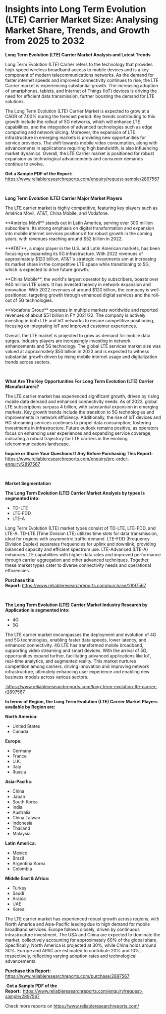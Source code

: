 <p><h1>Insights into Long Term Evolution (LTE) Carrier Market Size: Analysing Market Share, Trends, and Growth from 2025 to 2032</h1></p><p><strong>Long Term Evolution (LTE) Carrier Market Analysis and Latest Trends</strong></p>
<p><p>Long Term Evolution (LTE) Carrier refers to the technology that provides high-speed wireless broadband access to mobile devices and is a key component of modern telecommunications networks. As the demand for faster internet speeds and improved connectivity continues to rise, the LTE Carrier market is experiencing substantial growth. The increasing adoption of smartphones, tablets, and Internet of Things (IoT) devices is driving the need for efficient data transmission, further boosting the demand for LTE solutions.</p><p>The Long Term Evolution (LTE) Carrier Market is expected to grow at a CAGR of 7.00% during the forecast period. Key trends contributing to this growth include the rollout of 5G networks, which will enhance LTE capabilities, and the integration of advanced technologies such as edge computing and network slicing. Moreover, the expansion of LTE infrastructure in emerging markets is providing new opportunities for service providers. The shift towards mobile video consumption, along with advancements in applications requiring high bandwidth, is also influencing market dynamics. Overall, the LTE Carrier market is positioned for robust expansion as technological advancements and consumer demands continue to evolve.</p></p>
<p><strong>Get a Sample PDF of the Report:&nbsp;</strong> <a href="https://www.reliableresearchreports.com/enquiry/request-sample/2897567?utm_campaign=3454&utm_medium=2&utm_source=Github&utm_content=ia&utm_term=15032025&utm_id=long-term-evolution-lte-carrier">https://www.reliableresearchreports.com/enquiry/request-sample/2897567</a></p>
<p>&nbsp;</p>
<p><strong>Long Term Evolution (LTE) Carrier Major Market Players</strong></p>
<p><p>The LTE carrier market is highly competitive, featuring key players such as América Móvil, AT&T, China Mobile, and Vodafone. </p><p>**América Móvil** stands out in Latin America, serving over 300 million subscribers. Its strong emphasis on digital transformation and expansion into mobile internet services positions it for robust growth in the coming years, with revenues reaching around $52 billion in 2022. </p><p>**AT&T**, a major player in the U.S. and Latin American markets, has been focusing on expanding its 5G infrastructure. With 2022 revenues of approximately $120 billion, AT&T's strategic investments aim at increasing its market share in the competitive LTE space while transitioning to 5G, which is expected to drive future growth.</p><p>**China Mobile**, the world's largest operator by subscribers, boasts over 940 million LTE users. It has invested heavily in network expansion and innovation. With 2022 revenues of around $120 billion, the company is well-positioned, targeting growth through enhanced digital services and the roll-out of 5G technologies.</p><p>**Vodafone Group** operates in multiple markets worldwide and reported revenues of about $51 billion in FY 2021/22. The company is actively investing in both LTE and 5G networks to ensure competitive positioning, focusing on integrating IoT and improved customer experiences.</p><p>Overall, the LTE market is projected to grow as demand for mobile data surges. Industry players are increasingly investing in network enhancements and 5G technology. The global LTE services market size was valued at approximately $50 billion in 2023 and is expected to witness substantial growth driven by rising mobile internet usage and digitalization trends across sectors.</p></p>
<p>&nbsp;</p>
<p><strong>What Are The Key Opportunities For Long Term Evolution (LTE) Carrier Manufacturers?</strong></p>
<p><p>The LTE carrier market has experienced significant growth, driven by rising mobile data demand and enhanced connectivity needs. As of 2023, global LTE subscriptions surpass 4 billion, with substantial expansion in emerging markets. Key growth trends include the transition to 5G technologies and improvements in network efficiency. Additionally, the rise of IoT devices and HD streaming services continues to propel data consumption, fostering investments in infrastructure. Future outlook remains positive, as operators focus on enhancing user experiences and expanding service coverage, indicating a robust trajectory for LTE carriers in the evolving telecommunications landscape.</p></p>
<p><strong>Inquire or Share Your Questions If Any Before Purchasing This Report:</strong> <a href="https://www.reliableresearchreports.com/enquiry/pre-order-enquiry/2897567?utm_campaign=3454&utm_medium=2&utm_source=Github&utm_content=ia&utm_term=15032025&utm_id=long-term-evolution-lte-carrier">https://www.reliableresearchreports.com/enquiry/pre-order-enquiry/2897567</a></p>
<p>&nbsp;</p>
<p><strong>Market Segmentation</strong></p>
<p><strong>The Long Term Evolution (LTE) Carrier Market Analysis by types is segmented into:</strong></p>
<p><ul><li>TD-LTE</li><li>LTE-FDD</li><li>LTE-A</li></ul></p>
<p><p>Long Term Evolution (LTE) market types consist of TD-LTE, LTE-FDD, and LTE-A. TD-LTE (Time Division LTE) utilizes time slots for data transmission, ideal for regions with asymmetric traffic demand. LTE-FDD (Frequency Division Duplex) separates frequencies for uplink and downlink, providing balanced capacity and efficient spectrum use. LTE-Advanced (LTE-A) enhances LTE capabilities with higher data rates and improved performance through carrier aggregation and other advanced techniques. Together, these market types cater to diverse connectivity needs and operational efficiencies.</p></p>
<p><strong>Purchase this Report:&nbsp;</strong><a href="https://www.reliableresearchreports.com/purchase/2897567?utm_campaign=3454&utm_medium=2&utm_source=Github&utm_content=ia&utm_term=15032025&utm_id=long-term-evolution-lte-carrier">https://www.reliableresearchreports.com/purchase/2897567</a></p>
<p>&nbsp;</p>
<p><strong>The Long Term Evolution (LTE) Carrier Market Industry Research by Application is segmented into:</strong></p>
<p><ul><li>4G</li><li>5G</li></ul></p>
<p><p>The LTE carrier market encompasses the deployment and evolution of 4G and 5G technologies, enabling faster data speeds, lower latency, and enhanced connectivity. 4G LTE has transformed mobile broadband, supporting video streaming and smart devices. With the arrival of 5G, opportunities expand further, facilitating advanced applications like IoT, real-time analytics, and augmented reality. This market nurtures competition among carriers, driving innovation and improving network infrastructure, ultimately enhancing user experience and enabling new business models across various sectors.</p></p>
<p><a href="https://www.reliableresearchreports.com/long-term-evolution-lte-carrier-r2897567?utm_campaign=3454&utm_medium=2&utm_source=Github&utm_content=ia&utm_term=15032025&utm_id=long-term-evolution-lte-carrier">&nbsp;https://www.reliableresearchreports.com/long-term-evolution-lte-carrier-r2897567</a></p>
<p><strong>In terms of Region, the Long Term Evolution (LTE) Carrier Market Players available by Region are:</strong></p>
<p>
    <p> <strong> North America: </strong>
        <ul>
            <li>United States</li>
            <li>Canada</li>
        </ul>
        </p> 
    <p> <strong> Europe: </strong>
        <ul>
            <li>Germany</li>
            <li>France</li>
            <li>U.K.</li>
            <li>Italy</li>
            <li>Russia</li>
        </ul>
        </p> 
    <p> <strong> Asia-Pacific: </strong>
        <ul>
            <li>China</li>
            <li>Japan</li>
            <li>South Korea</li>
            <li>India</li>
            <li>Australia</li>
            <li>China Taiwan</li>
            <li>Indonesia</li>
            <li>Thailand</li>
            <li>Malaysia</li>
        </ul>
        </p> 
    <p> <strong> Latin America: </strong>
        <ul>
            <li>Mexico</li>
            <li>Brazil</li>
            <li>Argentina Korea</li>
            <li>Colombia</li>
        </ul>
        </p> 
    <p> <strong> Middle East & Africa: </strong>
        <ul>
            <li>Turkey</li>
            <li>Saudi</li>
            <li>Arabia</li>
            <li>UAE</li>
            <li>Korea</li>
        </ul>
    </p>
    </p>
<p><p>The LTE carrier market has experienced robust growth across regions, with North America and Asia-Pacific leading due to high demand for mobile broadband services. Europe follows closely, driven by continuous infrastructure investment. The USA and China are expected to dominate the market, collectively accounting for approximately 60% of the global share. Specifically, North America is projected at 30%, while China holds around 30%. Europe and APAC are estimated to contribute 20% and 10%, respectively, reflecting varying adoption rates and technological advancements.</p></p>
<p><strong>Purchase this Report: </strong><a href="https://www.reliableresearchreports.com/purchase/2897567?utm_campaign=3454&utm_medium=2&utm_source=Github&utm_content=ia&utm_term=15032025&utm_id=long-term-evolution-lte-carrier">https://www.reliableresearchreports.com/purchase/2897567</a></p>
<p>&nbsp;<strong>Get a Sample PDF of the Report:&nbsp;&nbsp;</strong><a href="https://www.reliableresearchreports.com/enquiry/request-sample/2897567?utm_campaign=3454&utm_medium=2&utm_source=Github&utm_content=ia&utm_term=15032025&utm_id=long-term-evolution-lte-carrier">https://www.reliableresearchreports.com/enquiry/request-sample/2897567</a></p>
<p><strong></strong></p>
<p>Check more reports on <a href="https://www.reliableresearchreports.com/?utm_campaign=3454&utm_medium=2&utm_source=Github&utm_content=ia&utm_term=15032025&utm_id=long-term-evolution-lte-carrier">https://www.reliableresearchreports.com/</a></p>